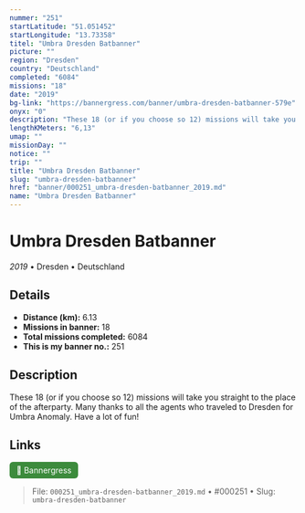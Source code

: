 ```yaml
---
nummer: "251"
startLatitude: "51.051452"
startLongitude: "13.73358"
titel: "Umbra Dresden Batbanner"
picture: ""
region: "Dresden"
country: "Deutschland"
completed: "6084"
missions: "18"
date: "2019"
bg-link: "https://bannergress.com/banner/umbra-dresden-batbanner-579e"
onyx: "0"
description: "These 18 (or if you choose so 12) missions will take you straight to the place of the afterparty. Many thanks to all the agents who traveled to Dresden for Umbra Anomaly. Have a lot of fun!"
lengthKMeters: "6,13"
umap: ""
missionDay: ""
notice: ""
trip: ""
title: "Umbra Dresden Batbanner"
slug: "umbra-dresden-batbanner"
href: "banner/000251_umbra-dresden-batbanner_2019.md"
name: "Umbra Dresden Batbanner"
---
```

# Umbra Dresden Batbanner

*2019* • Dresden • Deutschland





## Details
- **Distance (km):** 6.13
- **Missions in banner:** 18
- **Total missions completed:** 6084
- **This is my banner no.:** 251



## Description
These 18 (or if you choose so 12) missions will take you straight to the place of the afterparty. Many thanks to all the agents who traveled to Dresden for Umbra Anomaly. Have a lot of fun!



## Links
<a href="https://bannergress.com/banner/umbra-dresden-batbanner-579e" target="_blank" style="display:inline-block;margin-right:8px;padding:6px 12px;background:#3c8b3c;color:#fff;text-decoration:none;border-radius:6px;">🔗 Bannergress</a>



> File: `000251_umbra-dresden-batbanner_2019.md`
> • #000251
> • Slug: `umbra-dresden-batbanner`
